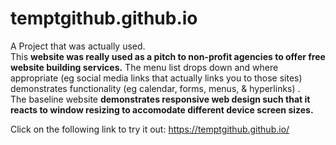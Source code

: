 # temptgithub.github.io
A Project that was actually used.<br>
This <strong>website was really used as a pitch to non-profit agencies to offer free website building services.</strong>
The menu list drops down and where appropriate (eg social media links that actually links you to those sites)<br>
demonstrates functionality (eg calendar, forms, menus, & hyperlinks) .<br>  The baseline website <strong>demonstrates responsive web design such that it reacts to window resizing to accomodate different device screen sizes.</strong>

Click on the following link to try it out: https://temptgithub.github.io/
